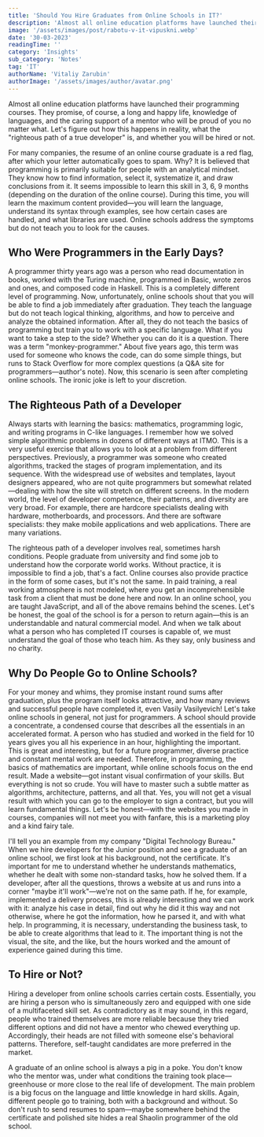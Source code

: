 ```yaml
---
title: 'Should You Hire Graduates from Online Schools in IT?'
description: 'Almost all online education platforms have launched their programming courses. They promise, of course, a long and happy life, knowledge of languages, and the caring support of a mentor who will be proud of you no matter what. Let''s figure out how this happens in reality, what the "righteous path of a true developer" is, and whether you will be hired or not.'
image: '/assets/images/post/rabotu-v-it-vipuskni.webp'
date: '30-03-2023'
readingTime: ''
category: 'Insights'
sub_category: 'Notes'
tag: 'IT'
authorName: 'Vitaliy Zarubin'
authorImage: '/assets/images/author/avatar.png'
---
```


Almost all online education platforms have launched their programming courses. They promise, of course, a long and happy life, knowledge of languages, and the caring support of a mentor who will be proud of you no matter what. Let's figure out how this happens in reality, what the "righteous path of a true developer" is, and whether you will be hired or not.

For many companies, the resume of an online course graduate is a red flag, after which your letter automatically goes to spam. Why? It is believed that programming is primarily suitable for people with an analytical mindset. They know how to find information, select it, systematize it, and draw conclusions from it. It seems impossible to learn this skill in 3, 6, 9 months (depending on the duration of the online course). During this time, you will learn the maximum content provided—you will learn the language, understand its syntax through examples, see how certain cases are handled, and what libraries are used. Online schools address the symptoms but do not teach you to look for the causes.

## Who Were Programmers in the Early Days?

A programmer thirty years ago was a person who read documentation in books, worked with the Turing machine, programmed in Basic, wrote zeros and ones, and composed code in Haskell. This is a completely different level of programming. Now, unfortunately, online schools shout that you will be able to find a job immediately after graduation. They teach the language but do not teach logical thinking, algorithms, and how to perceive and analyze the obtained information. After all, they do not teach the basics of programming but train you to work with a specific language. What if you want to take a step to the side? Whether you can do it is a question. There was a term "monkey-programmer." About five years ago, this term was used for someone who knows the code, can do some simple things, but runs to Stack Overflow for more complex questions (a Q&A site for programmers—author's note). Now, this scenario is seen after completing online schools. The ironic joke is left to your discretion.

## The Righteous Path of a Developer

Always starts with learning the basics: mathematics, programming logic, and writing programs in C-like languages. I remember how we solved simple algorithmic problems in dozens of different ways at ITMO. This is a very useful exercise that allows you to look at a problem from different perspectives. Previously, a programmer was someone who created algorithms, tracked the stages of program implementation, and its sequence. With the widespread use of websites and templates, layout designers appeared, who are not quite programmers but somewhat related—dealing with how the site will stretch on different screens. In the modern world, the level of developer competence, their patterns, and diversity are very broad. For example, there are hardcore specialists dealing with hardware, motherboards, and processors. And there are software specialists: they make mobile applications and web applications. There are many variations.

The righteous path of a developer involves real, sometimes harsh conditions. People graduate from university and find some job to understand how the corporate world works. Without practice, it is impossible to find a job, that's a fact. Online courses also provide practice in the form of some cases, but it's not the same. In paid training, a real working atmosphere is not modeled, where you get an incomprehensible task from a client that must be done here and now. In an online school, you are taught JavaScript, and all of the above remains behind the scenes. Let's be honest, the goal of the school is for a person to return again—this is an understandable and natural commercial model. And when we talk about what a person who has completed IT courses is capable of, we must understand the goal of those who teach him. As they say, only business and no charity.

## Why Do People Go to Online Schools?

For your money and whims, they promise instant round sums after graduation, plus the program itself looks attractive, and how many reviews and successful people have completed it, even Vasily Vasilyevich! Let's take online schools in general, not just for programmers. A school should provide a concentrate, a condensed course that describes all the essentials in an accelerated format. A person who has studied and worked in the field for 10 years gives you all his experience in an hour, highlighting the important. This is great and interesting, but for a future programmer, diverse practice and constant mental work are needed. Therefore, in programming, the basics of mathematics are important, while online schools focus on the end result. Made a website—got instant visual confirmation of your skills. But everything is not so crude. You will have to master such a subtle matter as algorithms, architecture, patterns, and all that. Yes, you will not get a visual result with which you can go to the employer to sign a contract, but you will learn fundamental things. Let's be honest—with the websites you made in courses, companies will not meet you with fanfare, this is a marketing ploy and a kind fairy tale.

I'll tell you an example from my company "Digital Technology Bureau." When we hire developers for the Junior position and see a graduate of an online school, we first look at his background, not the certificate. It's important for me to understand whether he understands mathematics, whether he dealt with some non-standard tasks, how he solved them. If a developer, after all the questions, throws a website at us and runs into a corner "maybe it'll work"—we're not on the same path. If he, for example, implemented a delivery process, this is already interesting and we can work with it: analyze his case in detail, find out why he did it this way and not otherwise, where he got the information, how he parsed it, and with what help. In programming, it is necessary, understanding the business task, to be able to create algorithms that lead to it. The important thing is not the visual, the site, and the like, but the hours worked and the amount of experience gained during this time.

## To Hire or Not?

Hiring a developer from online schools carries certain costs. Essentially, you are hiring a person who is simultaneously zero and equipped with one side of a multifaceted skill set. As contradictory as it may sound, in this regard, people who trained themselves are more reliable because they tried different options and did not have a mentor who chewed everything up. Accordingly, their heads are not filled with someone else's behavioral patterns. Therefore, self-taught candidates are more preferred in the market.

A graduate of an online school is always a pig in a poke. You don't know who the mentor was, under what conditions the training took place—greenhouse or more close to the real life of development. The main problem is a big focus on the language and little knowledge in hard skills. Again, different people go to training, both with a background and without. So don't rush to send resumes to spam—maybe somewhere behind the certificate and polished site hides a real Shaolin programmer of the old school.
